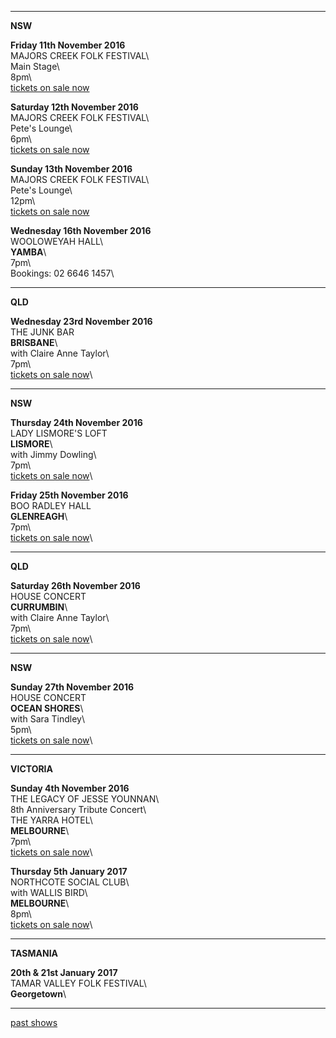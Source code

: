 * * * * *

**NSW**  

**Friday 11th November 2016**\
MAJORS CREEK FOLK FESTIVAL\      
Main Stage\    
8pm\    
[tickets on sale now](http://majorscreekfestival.org/performers/)  

**Saturday 12th November 2016**\
MAJORS CREEK FOLK FESTIVAL\      
Pete's Lounge\    
6pm\    
[tickets on sale now](http://majorscreekfestival.org/performers/)  

**Sunday 13th November 2016**\
MAJORS CREEK FOLK FESTIVAL\      
Pete's Lounge\    
12pm\    
[tickets on sale now](http://majorscreekfestival.org/performers/)  
   
**Wednesday 16th November 2016**\
WOOLOWEYAH HALL\        
**YAMBA**\    
7pm\     
Bookings: 02 6646 1457\     

* * * * *

**QLD**  
  
**Wednesday 23rd November 2016**\
THE JUNK BAR\
**BRISBANE**\    
with Claire Anne Taylor\      
7pm\      
[tickets on sale now](http://thejunkbar.oztix.com.au/?Event=67484)\    

* * * * *

**NSW**  
  
**Thursday 24th November 2016**\
LADY LISMORE'S LOFT\
**LISMORE**\    
with Jimmy Dowling\      
7pm\      
[tickets on sale now](http://www.trybooking.com/NJOJ )\    

**Friday 25th November 2016**\
BOO RADLEY HALL\
**GLENREAGH**\    
7pm\    
[tickets on sale now](http://www.trybooking.com/NHJV)\    

* * * * *

**QLD**  
  
**Saturday 26th November 2016**\
HOUSE CONCERT\
**CURRUMBIN**\    
with Claire Anne Taylor\  
7pm\                    
[tickets on sale now](https://www.trybooking.com/236553)\      

* * * * *

**NSW**  
  
**Sunday 27th November 2016**\
HOUSE CONCERT\
**OCEAN SHORES**\    
with Sara Tindley\   
5pm\                 
[tickets on sale now](https://www.trybooking.com/238212)\      

* * * * *

**VICTORIA**  
  
**Sunday 4th November 2016**\
THE LEGACY OF JESSE YOUNNAN\  
8th Anniversary Tribute Concert\  
THE YARRA HOTEL\    
**MELBOURNE**\    
7pm\                 
[tickets on sale now](http://www.moshtix.com.au/v2/event/the-legacy-of-jesse-younan-8th-anniversary-tribute-show/91368)\  

**Thursday 5th January 2017**\
NORTHCOTE SOCIAL CLUB\  
with WALLIS BIRD\    
**MELBOURNE**\    
8pm\                 
[tickets on sale now](https://corner.ticketscout.com.au/gigs/5739)\  

* * * * *

**TASMANIA**  

**20th & 21st January 2017**\
TAMAR VALLEY FOLK FESTIVAL\    
**Georgetown**\         

* * * * *

[past shows](?p=shows/archive/)